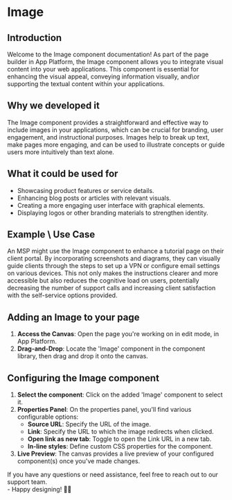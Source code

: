 # Image

## Introduction

Welcome to the Image component documentation! As part of the page builder in App Platform, the Image component allows you to integrate visual content into your web applications. This component is essential for enhancing the visual appeal, conveying information visually, and\or supporting the textual content within your applications.

## Why we developed it

The Image component provides a straightforward and effective way to include images in your applications, which can be crucial for branding, user engagement, and instructional purposes. Images help to break up text, make pages more engaging, and can be used to illustrate concepts or guide users more intuitively than text alone.&#x20;

## What it could be used for

* Showcasing product features or service details.
* Enhancing blog posts or articles with relevant visuals.
* Creating a more engaging user interface with graphical elements.
* Displaying logos or other branding materials to strengthen identity.

## **Example \ Use Case**

An MSP might use the Image component to enhance a tutorial page on their client portal. By incorporating screenshots and diagrams, they can visually guide clients through the steps to set up a VPN or configure email settings on various devices. This not only makes the instructions clearer and more accessible but also reduces the cognitive load on users, potentially decreasing the number of support calls and increasing client satisfaction with the self-service options provided.

## Adding an Image to your page

1. **Access the Canvas**: Open the page you're working on in edit mode, in App Platform.
2. **Drag-and-Drop**: Locate the 'Image' component in the component library, then drag and drop it onto the canvas.

## Configuring the Image component

1. **Select the component**: Click on the added 'Image' component to select it.
2. **Properties Panel**: On the properties panel, you'll find various configurable options:
   * **Source URL**: Specify the URL of the image.&#x20;
   * **Link**: Specify the URL to which the image redirects when clicked.
   * **Open link as new tab**: Toggle to open the Link URL in a new tab.
   * **In-line styles**: Define custom CSS properties for the component.&#x20;
3. **Live Preview**: The canvas provides a live preview of your configured component(s) once you've made changes.



If you have any questions or need assistance, feel free to reach out to our support team.\
&#x20;\- Happy designing! 🎨🚀
